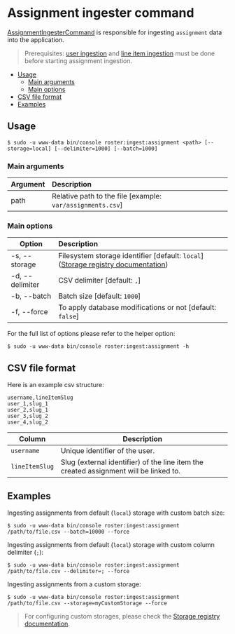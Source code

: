 # Assignment ingester command

[AssignmentIngesterCommand](../../src/Command/Ingester/AssignmentIngesterCommand.php) is responsible for ingesting `assignment` data into the application.

> Prerequisites: [user ingestion](user-ingester-command.md) and [line item ingestion](line-item-ingester-command.md) must be done before starting assignment ingestion.

- [Usage](#usage)
    - [Main arguments](#main-arguments)
    - [Main options](#main-options)
- [CSV file format](#csv-file-format)
- [Examples](#examples)

## Usage
```shell script
$ sudo -u www-data bin/console roster:ingest:assignment <path> [--storage=local] [--delimiter=1000] [--batch=1000]
```

### Main arguments

| Argument | Description                                                |
| ---------|:-----------------------------------------------------------|
| path     | Relative path to the file [example: `var/assignments.csv`] |

### Main options

| Option          | Description                                                                                                 |
| ----------------|:------------------------------------------------------------------------------------------------------------|
| -s, --storage   | Filesystem storage identifier [default: `local`] ([Storage registry documentation](../storage-registry.md)) |
| -d, --delimiter | CSV delimiter [default: `,`]                                                                                |
| -b, --batch     | Batch size [default: `1000`]                                                                                |
| -f, --force     | To apply database modifications or not [default: `false`]                                                   |

For the full list of options please refer to the helper option:
```shell script
$ sudo -u www-data bin/console roster:ingest:assignment -h
```

## CSV file format

Here is an example csv structure: 

```csv
username,lineItemSlug
user_1,slug_1
user_2,slug_1
user_3,slug_2
user_4,slug_2
```

| Column | Description |
|--------|-------------|
| `username` | Unique identifier of the user. |
| `lineItemSlug` | Slug (external identifier) of the line item the created assignment will be linked to. |

## Examples

Ingesting assignments from default (`local`) storage with custom batch size:
```shell script
$ sudo -u www-data bin/console roster:ingest:assignment /path/to/file.csv --batch=10000 --force
```

Ingesting assignments from default (`local`) storage with custom column delimiter (`;`):
```shell script
$ sudo -u www-data bin/console roster:ingest:assignment /path/to/file.csv --delimiter=; --force
```

Ingesting assignments from a custom storage:
```shell script
$ sudo -u www-data bin/console roster:ingest:assignment /path/to/file.csv --storage=myCustomStorage --force
```

> For configuring custom storages, please check the [Storage registry documentation](../storage-registry.md).
